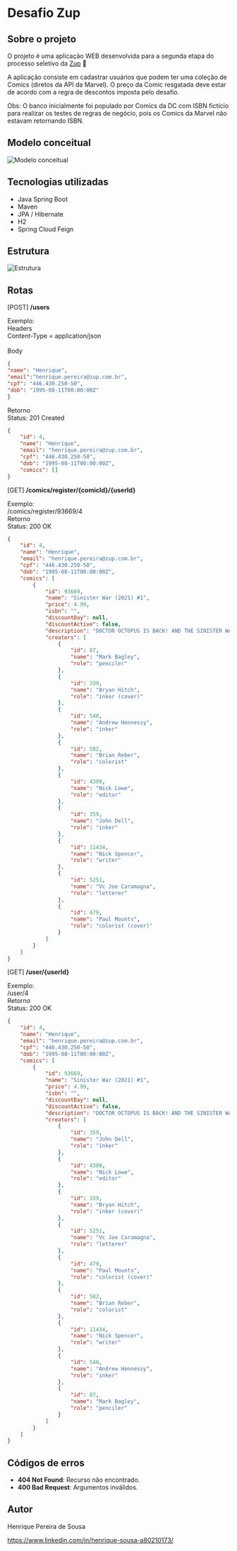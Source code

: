 # Desafio Zup

## Sobre o projeto

O projeto é uma aplicação WEB desenvolvida para a segunda etapa do processo seletivo da <a href="https://www.zup.com.br/">Zup</a> :orange_heart:

A aplicação consiste em cadastrar usuários que podem ter uma coleção de Comics (diretos da API da Marvel). O preço da Comic resgatada deve estar de acordo com a regra de descontos imposta pelo desafio.

Obs: O banco inicialmente foi populado por Comics da DC com ISBN fictício para realizar os testes de regras de negócio, pois os Comics da Marvel não estavam retornando ISBN.

## Modelo conceitual

![Modelo conceitual](https://i.imgur.com/2p9l5af.png)

## Tecnologias utilizadas

- Java Spring Boot
- Maven
- JPA / Hibernate
- H2
- Spring Cloud Feign

## Estrutura

![Estrutura](https://i.imgur.com/6WXLc6f.png)

## Rotas
[POST]
<b>/users</b>

Exemplo:<br>
Headers<br>
Content-Type = application/json<br><br>
Body
``` json
{
"name": "Henrique", 
"email":"henrique.pereira@zup.com.br", 
"cpf": "446.430.250-50", 
"dob": "1995-08-11T00:00:00Z"
}
```
Retorno<br>
Status: 201 Created
``` json
{
    "id": 4,
    "name": "Henrique",
    "email": "henrique.pereira@zup.com.br",
    "cpf": "446.430.250-50",
    "dob": "1995-08-11T00:00:00Z",
    "comics": []
}
```


[GET]
<b>/comics/register/{comicId}/{userId}</b> <br>

Exemplo:<br>
/comics/register/93669/4 <br>
Retorno <br>
Status: 200 OK
``` json
{
    "id": 4,
    "name": "Henrique",
    "email": "henrique.pereira@zup.com.br",
    "cpf": "446.430.250-50",
    "dob": "1995-08-11T00:00:00Z",
    "comics": [
        {
            "id": 93669,
            "name": "Sinister War (2021) #1",
            "price": 4.99,
            "isbn": "",
            "discountDay": null,
            "discountActive": false,
            "description": "DOCTOR OCTOPUS IS BACK! AND THE SINISTER WAR HAS BEGUN! Ock’s got a new Sinister Six and if you think he’s thought big in the past, think again. What Ock DOESN’T know is that the VULTURE has a sextet of his own: THE SAVAGE SIX! It’s an all-out WAR between two of the greatest villains in the Marvel Universe, and the only person they hate more than each other is SPIDER-MAN! Spidey’s in deep trouble with the toughest battle that he’s ever faced. Nick Spencer and Mark Bagley team up for this epic Spider-Man story guaranteed to shock readers everywhere! ",
            "creators": [
                {
                    "id": 87,
                    "name": "Mark Bagley",
                    "role": "penciler"
                },
                {
                    "id": 339,
                    "name": "Bryan Hitch",
                    "role": "inker (cover)"
                },
                {
                    "id": 548,
                    "name": "Andrew Hennessy",
                    "role": "inker"
                },
                {
                    "id": 582,
                    "name": "Brian Reber",
                    "role": "colorist"
                },
                {
                    "id": 4300,
                    "name": "Nick Lowe",
                    "role": "editor"
                },
                {
                    "id": 359,
                    "name": "John Dell",
                    "role": "inker"
                },
                {
                    "id": 11434,
                    "name": "Nick Spencer",
                    "role": "writer"
                },
                {
                    "id": 5251,
                    "name": "Vc Joe Caramagna",
                    "role": "letterer"
                },
                {
                    "id": 479,
                    "name": "Paul Mounts",
                    "role": "colorist (cover)"
                }
            ]
        }
    ]
}
```


[GET]
<b>/user/{userId}</b> <br>

Exemplo:<br>
/user/4 <br>
Retorno<br>
Status: 200 OK
``` json
{
    "id": 4,
    "name": "Henrique",
    "email": "henrique.pereira@zup.com.br",
    "cpf": "446.430.250-50",
    "dob": "1995-08-11T00:00:00Z",
    "comics": [
        {
            "id": 93669,
            "name": "Sinister War (2021) #1",
            "price": 4.99,
            "isbn": "",
            "discountDay": null,
            "discountActive": false,
            "description": "DOCTOR OCTOPUS IS BACK! AND THE SINISTER WAR HAS BEGUN! Ock’s got a new Sinister Six and if you think he’s thought big in the past, think again. What Ock DOESN’T know is that the VULTURE has a sextet of his own: THE SAVAGE SIX! It’s an all-out WAR between two of the greatest villains in the Marvel Universe, and the only person they hate more than each other is SPIDER-MAN! Spidey’s in deep trouble with the toughest battle that he’s ever faced. Nick Spencer and Mark Bagley team up for this epic Spider-Man story guaranteed to shock readers everywhere! ",
            "creators": [
                {
                    "id": 359,
                    "name": "John Dell",
                    "role": "inker"
                },
                {
                    "id": 4300,
                    "name": "Nick Lowe",
                    "role": "editor"
                },
                {
                    "id": 339,
                    "name": "Bryan Hitch",
                    "role": "inker (cover)"
                },
                {
                    "id": 5251,
                    "name": "Vc Joe Caramagna",
                    "role": "letterer"
                },
                {
                    "id": 479,
                    "name": "Paul Mounts",
                    "role": "colorist (cover)"
                },
                {
                    "id": 582,
                    "name": "Brian Reber",
                    "role": "colorist"
                },
                {
                    "id": 11434,
                    "name": "Nick Spencer",
                    "role": "writer"
                },
                {
                    "id": 548,
                    "name": "Andrew Hennessy",
                    "role": "inker"
                },
                {
                    "id": 87,
                    "name": "Mark Bagley",
                    "role": "penciler"
                }
            ]
        }
    ]
}
```
## Códigos de erros

- <b>404 Not Found</b>: Recurso não encontrado.
- <b>400 Bad Request</b>: Argumentos inválidos. 



## Autor
Henrique Pereira de Sousa

https://www.linkedin.com/in/henrique-sousa-a80210173/
